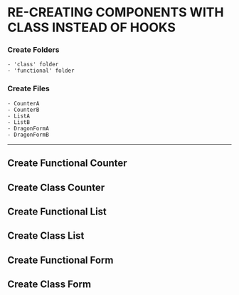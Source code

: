 # RE-CREATING COMPONENTS WITH CLASS INSTEAD OF HOOKS
### Create Folders
    - 'class' folder
    - 'functional' folder
### Create Files
    - CounterA
    - CounterB
    - ListA
    - ListB
    - DragonFormA
    - DragonFormB

---

## Create Functional Counter

## Create Class Counter

## Create Functional List

## Create Class List

## Create Functional Form

## Create Class Form

